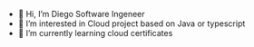 - 👋 Hi, I’m Diego Software Ingeneer
- 👀 I’m interested in Cloud project based on Java or typescript
- 🌱 I’m currently learning cloud certificates

